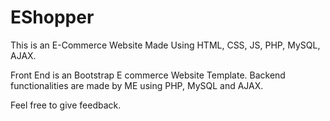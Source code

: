 # EShopper
This is an E-Commerce Website Made Using HTML, CSS, JS, PHP, MySQL, AJAX.

Front End is an Bootstrap E commerce Website Template. Backend functionalities are made by ME using PHP, MySQL and AJAX.

Feel free to give feedback.
